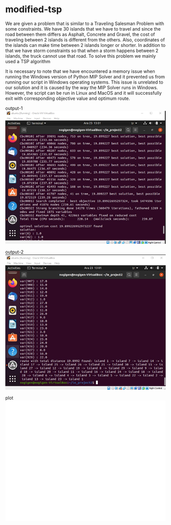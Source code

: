 # modified-tsp
We are given a problem that is similar to a Traveling Salesman Problem with some constraints. We have 30 islands that we have to travel and since the road between them differs as Asphalt, Concrete and Gravel, the cost of traveling between 2 islands is different from the others. Also, coordinates of the islands can make time between 2 islands longer or shorter. In addition to that we have storm constraints so that when a storm happens between 2 islands, the truck cannot use that road. To solve this problem we mainly used a TSP algorithm


It is necessary to note that we have encountered a memory issue when running
the Windows version of Python MIP Solver and it prevented us from running
our script in Windows operating systems. This issue is unrelated to our solution
and it is caused by the way the MIP Solver runs in Windows. However, the
script can be run in Linux and MacOS and it will successfully exit with
corresponding objective value and optimum route.

output-1
![output1](output-1.jpg)

output-2
![output2](output-2.jpg)

plot
![plot](plot.png)
